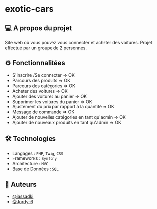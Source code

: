 # exotic-cars

## 💻 A propos du projet
Site web où vous pouvez vous connecter et acheter des voitures. Projet effectué par un groupe de 2 personnes.

## ⚙️ Fonctionnalitées
- S'inscrire /Se connecter => OK
- Parcours des produits => OK
- Parcours des catégories => OK
- Acheter des voitures => OK
- Ajouter des voitures au panier => OK
- Supprimer les voitures du panier => OK
- Ajustement du prix par rapport à la quantité => OK
- Message de commande => OK
- Ajouter de nouvelles catégories en tant qu'admin => OK    
- Ajouter de nouveaux produits en tant qu'admin => OK


## 🛠 Technologies
- Langages : `PHP`, `Twig`, `CSS`
- Frameworks : `Symfony`
- Architecture : `MVC`
- Base de Données : `SQL`

<!-- ## 🌐 Site web -->
<!-- - **[eboutique](http://tatti.alwaysdata.net/)** -->

## 👤 Auteurs
- [@iassadki](https://github.com/iassadki)
- [@Jordy-6](https://github.com/Jordy-6)

